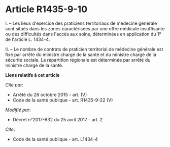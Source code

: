 # Article R1435-9-10

I. – Les lieux d'exercice des praticiens territoriaux de médecine générale sont situés dans les zones caractérisées par une
offre médicale insuffisante ou des difficultés dans l'accès aux soins, déterminées en application du 1° de l'article L.
1434-4. 

II. – Le nombre de contrats de praticien territorial de médecine générale est fixé par arrêté du ministre chargé de la santé
et du ministre chargé de la sécurité sociale. La répartition régionale est déterminée par arrêté du ministre chargé de la
santé.

**Liens relatifs à cet article**

_Cité par_:

  - Arrêté du 26 octobre 2015 - art. (V)
  - Code de la santé publique - art. R1435-9-22 (V)

_Modifié par_:

  - Décret n°2017-632 du 25 avril 2017 - art. 2

_Cite_:

  - Code de la santé publique - art. L1434-4
